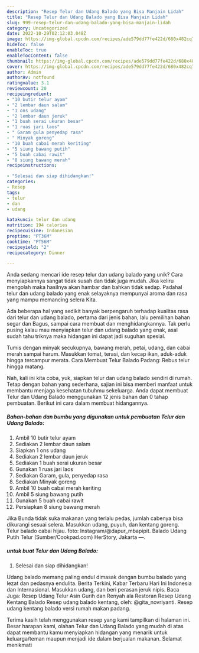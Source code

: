 ```yaml
---
description: "Resep Telur dan Udang Balado yang Bisa Manjain Lidah"
title: "Resep Telur dan Udang Balado yang Bisa Manjain Lidah"
slug: 999-resep-telur-dan-udang-balado-yang-bisa-manjain-lidah
category: Uncategorized
date: 2022-10-29T02:12:03.048Z
image: https://img-global.cpcdn.com/recipes/ade579dd77fe422d/680x482cq70/telur-dan-udang-balado-foto-resep-utama.jpg
hideToc: false
enableToc: true
enableTocContent: false
thumbnail: https://img-global.cpcdn.com/recipes/ade579dd77fe422d/680x482cq70/telur-dan-udang-balado-foto-resep-utama.jpg
cover: https://img-global.cpcdn.com/recipes/ade579dd77fe422d/680x482cq70/telur-dan-udang-balado-foto-resep-utama.jpg
author: Admin
authorAv: notfound
ratingvalue: 3.1
reviewcount: 20
recipeingredient:
- "10 butir telur ayam"
- "2 lembar daun salam"
- "1 ons udang"
- "2 lembar daun jeruk"
- "1 buah serai ukuran besar"
- "1 ruas jari laos"
- " Garam gula penyedap rasa"
- " Minyak goreng"
- "10 buah cabai merah keriting"
- "5 siung bawang putih"
- "5 buah cabai rawit"
- "8 siung bawang merah"
recipeinstructions:

- "Selesai dan siap dihidangkan!"
categories:
- Resep
tags:
- telur
- dan
- udang

katakunci: telur dan udang 
nutrition: 194 calories
recipecuisine: Indonesian
preptime: "PT36M"
cooktime: "PT56M"
recipeyield: "2"
recipecategory: Dinner

---
```





Anda sedang mencari ide resep telur dan udang balado yang unik? Cara menyiapkannya sangat tidak susah dan tidak juga mudah. Jika keliru mengolah maka hasilnya akan hambar dan bahkan tidak sedap. Padahal telur dan udang balado yang enak selayaknya mempunyai aroma dan rasa yang mampu memancing selera Kita.





Ada beberapa hal yang sedikit banyak berpengaruh terhadap kualitas rasa dari telur dan udang balado, pertama dari jenis bahan, lalu pemilihan bahan segar dan Bagus, sampai cara membuat dan menghidangkannya. Tak perlu pusing kalau mau menyiapkan telur dan udang balado yang enak,      asal sudah tahu triknya maka hidangan ini dapat jadi suguhan spesial.














Tumis dengan minyak secukupnya, bawang merah, petai, udang, dan cabai merah sampai harum. Masukkan tomat, terasi, dan kecap ikan, aduk-aduk hingga tercampur merata. Cara Membuat Telur Balado Padang: Rebus telur hingga matang.






Nah, kali ini kita coba, yuk, siapkan telur dan udang balado sendiri di rumah. Tetap dengan bahan yang sederhana, sajian ini bisa memberi manfaat untuk membantu menjaga kesehatan tubuhmu sekeluarga. Anda dapat membuat Telur dan Udang Balado menggunakan 12 jenis bahan dan 0 tahap pembuatan. Berikut ini cara dalam membuat hidangannya.

<!--inarticleads1-->

##### Bahan-bahan dan bumbu yang digunakan untuk pembuatan Telur dan Udang Balado:

1. Ambil 10 butir telur ayam
1. Sediakan 2 lembar daun salam
1. Siapkan 1 ons udang
1. Sediakan 2 lembar daun jeruk
1. Sediakan 1 buah serai ukuran besar
1. Gunakan 1 ruas jari laos
1. Sediakan  Garam, gula, penyedap rasa
1. Sediakan  Minyak goreng
1. Ambil 10 buah cabai merah keriting
1. Ambil 5 siung bawang putih
1. Gunakan 5 buah cabai rawit
1. Persiapkan 8 siung bawang merah


Jika Bunda tidak suka makanan yang terlalu pedas, jumlah cabenya bisa dikurangi sesuai selera. Masukkan udang, puyuh, dan kentang goreng. Telur balado cabai hijau. foto: Instagram/@dapur_mbapipit. Balado Udang Putih Telur (Sumber/Cookpad.com) HerStory, Jakarta —. 

<!--inarticleads2-->

#####  untuk buat Telur dan Udang Balado:


1. Selesai dan siap dihidangkan!

Udang balado memang paling endul dimasak dengan bumbu balado yang lezat dan pedasnya endulita. Berita Terkini, Kabar Terbaru Hari Ini Indonesia dan Internasional. Masukkan udang, dan beri perasan jeruk nipis. Baca Juga: Resep Udang Telur Asin Gurih dan Renyah ala Restoran Resep Udang Kentang Balado Resep udang balado kentang, oleh: @gita_novriyanti. Resep udang kentang balado versi rumah makan padang. 

Terima kasih telah menggunakan resep yang kami tampilkan di halaman ini. Besar harapan kami, olahan Telur dan Udang Balado yang mudah di atas dapat membantu kamu menyiapkan hidangan yang menarik untuk keluarga/teman maupun menjadi ide dalam berjualan makanan. Selamat menikmati
